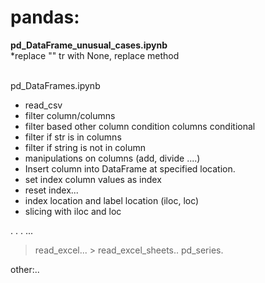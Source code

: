 # pandas:
**pd_DataFrame_unusual_cases.ipynb** <br>
*replace "" tr with None,   replace method <br><br>

pd_DataFrames.ipynb
- read_csv
- filter column/columns 
- filter based other column condition columns conditional 
- filter if str is in columns
- filter if string is not in column
- manipulations on columns (add, divide ....)
- Insert column into DataFrame at specified location.
- set index column values as index
- reset index... 
- index location and label location  (iloc, loc)
- slicing with iloc and loc

.
.
.
...
> read_excel...
    > read_excel_sheets..
pd_series.

other:..